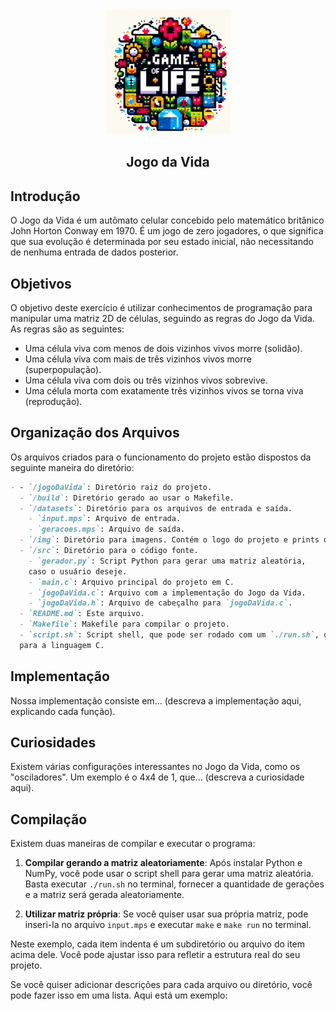 <div align="center">
    <img src="./img/logo.jpeg" width="200" height="200">
</div>

<div align="center">

## Jogo da Vida

</div>

## Introdução
O Jogo da Vida é um autômato celular concebido pelo matemático britânico John Horton Conway em 1970. É um jogo de zero jogadores, o que significa que sua evolução é determinada por seu estado inicial, não necessitando de nenhuma entrada de dados posterior.

## Objetivos
O objetivo deste exercício é utilizar conhecimentos de programação para manipular uma matriz 2D de células, seguindo as regras do Jogo da Vida. As regras são as seguintes: 

- Uma célula viva com menos de dois vizinhos vivos morre (solidão).
- Uma célula viva com mais de três vizinhos vivos morre (superpopulação).
- Uma célula viva com dois ou três vizinhos vivos sobrevive.
- Uma célula morta com exatamente três vizinhos vivos se torna viva (reprodução).

## Organização dos Arquivos
Os arquivos criados para o funcionamento do projeto estão dispostos da seguinte maneira do diretório:

```markdown
- - `/jogoDaVida`: Diretório raiz do projeto.
  - `/build`: Diretório gerado ao usar o Makefile.
  - `/datasets`: Diretório para os arquivos de entrada e saída.
    - `input.mps`: Arquivo de entrada.
    - `geracoes.mps`: Arquivo de saída.
  - `/img`: Diretório para imagens. Contém o logo do projeto e prints do código.
  - `/src`: Diretório para o código fonte.
    - `gerador.py`: Script Python para gerar uma matriz aleatória, 
    caso o usuário deseje.
    - `main.c`: Arquivo principal do projeto em C.
    - `jogoDaVida.c`: Arquivo com a implementação do Jogo da Vida.
    - `jogoDaVida.h`: Arquivo de cabeçalho para `jogoDaVida.c`.
  - `README.md`: Este arquivo.
  - `Makefile`: Makefile para compilar o projeto.
  - `script.sh`: Script shell, que pode ser rodado com um `./run.sh`, que limpa os arquivos de entrada e saída, gera uma matriz aleatória e a insere no arquivo de entrada e então roda os comandos do makefile 
  para a linguagem C.
  ```

## Implementação
Nossa implementação consiste em... (descreva a implementação aqui, explicando cada função).

## Curiosidades
Existem várias configurações interessantes no Jogo da Vida, como os "osciladores". Um exemplo é o 4x4 de 1, que... (descreva a curiosidade aqui).

## Compilação
Existem duas maneiras de compilar e executar o programa:

1. **Compilar gerando a matriz aleatoriamente**: Após instalar Python e NumPy, você pode usar o script shell para gerar uma matriz aleatória. Basta executar `./run.sh` no terminal, fornecer a quantidade de gerações e a matriz será gerada aleatoriamente.

2. **Utilizar matriz própria**: Se você quiser usar sua própria matriz, pode inseri-la no arquivo `input.mps` e executar `make` e `make run` no terminal.


Neste exemplo, cada item indenta é um subdiretório ou arquivo do item acima dele. Você pode ajustar isso para refletir a estrutura real do seu projeto.

Se você quiser adicionar descrições para cada arquivo ou diretório, você pode fazer isso em uma lista. Aqui está um exemplo:
